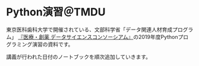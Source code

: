 # Python演習＠TMDU

東京医科歯科大学で開催されている、⽂部科学省「データ関連⼈材育成プログラム」 [『医療・創薬 データサイエンスコンソーシアム』](https://md-dsc.com/)の2019年度Pythonプログラミング演習の資料です。

講義が行われた日付のノートブックを順次追加していきます。
